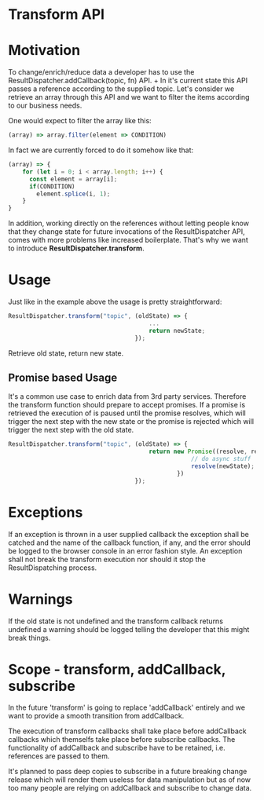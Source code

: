 # Transform API

# Motivation
To change/enrich/reduce data a developer has to use the ResultDispatcher.addCallback(topic, fn) API. +
In it's current state this API passes a reference according to the supplied topic.
Let's consider we retrieve an array through this API and we want to filter the items according to our business needs.

One would expect to filter the array like this:
```javascript
(array) => array.filter(element => CONDITION)
```

In fact we are currently forced to do it somehow like that:
```javascript
(array) => {
    for (let i = 0; i < array.length; i++) {
      const element = array[i];
      if(CONDITION)
        element.splice(i, 1);
    }
}
```

In addition, working directly on the references without letting people know that they change state for future invocations of the ResultDispatcher API, comes with more problems like increased boilerplate.
That's why we want to introduce **ResultDispatcher.transform**.

# Usage
Just like in the example above the usage is pretty straightforward:
```javascript
ResultDispatcher.transform("topic", (oldState) => {
                                        ...
                                        return newState;
                                    });
```

Retrieve old state, return new state.

## Promise based Usage
It's a common use case to enrich data from 3rd party services. Therefore the transform function should prepare to accept promises. 
If a promise is retrieved the execution of is paused until the promise resolves, which will trigger the next step with the new state or the promise is rejected which will trigger the next step with the old state.
```javascript
ResultDispatcher.transform("topic", (oldState) => {
                                        return new Promise((resolve, reject) => {
                                                    // do async stuff
                                                    resolve(newState);                                        
                                                })                              
                                    });
```

# Exceptions
If an exception is thrown in a user supplied callback the exception shall be catched and the name of the callback function, if any, and the error should be logged to the browser console in an error fashion style.
An exception shall not break the transform execution nor should it stop the ResultDispatching process.

# Warnings
If the old state is not undefined and the transform callback returns undefined a warning should be logged telling the developer that this might break things.

# Scope - transform, addCallback, subscribe 
In the future 'transform' is going to replace 'addCallback' entirely and we want to provide a smooth transition from addCallback.

The execution of transform callbacks shall take place before addCallback callbacks which themselfs take place before subscribe callbacks.
The functionality of addCallback and subscribe have to be retained, i.e. references are passed to them.

It's planned to pass deep copies to subscribe in a future breaking change release which will render them useless for data manipulation but as of now too many people are relying on addCallback and subscribe to change data.
 